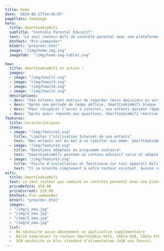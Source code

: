 ```yaml
---
title: home
date: '2014-02-27T14:45:07'
pageClass: homepage
hero:
  title: SmartCookieWifi
  subTitle: "Contrôle Parental Éducatif"
  text: "Le seul routeur Wifi de contrôle parental avec une plateforme éducative en ligne"
  btnText: "Pré-commander"
  btnUrl: "preorder.html"
  image: "/img/home-img.svg"
  imageTab:  "/img/home-img-tablet.svg"

how:
  title: SmartCookieWifi en action !
  images:
  - image: "/img/howit1.svg"
  - image: "/img/howit3.svg"
  - image: "/img/howit4.svg"
  - image: "/img/howit5.svg"
  descriptions:
  - desc: "Vos enfants sont entrain de regarder leurs émissions ou séries préférées sur internet (Netflix, YouTube, Disney +...)."
  - desc: "Après une période de temps définie, SmartCookieWifi bloque la connexion Wifi des enfants."
  - desc: "Pour récupérer l’accès à internet, vos enfants doivent répondre à des questions éducatives basées sur leur programme scolaire."
  - desc: "Après avoir répondu aux questions, SmartCookieWifi réactive internet."
features:
  title: Caractéristiques
  items:
  - image: "/img/feature1.svg"
    title: "Limitez l’utilisation Internet de vos enfants"
    text: "Nos enfants ont du mal à se limitter eux même. SmartCookieWifi s’assure que vos enfants passent une durée de temps raisonable sur internet."
  - image: "/img/feature2.svg"
    title: "Questions adaptées au programme scolaire"
    text: "SmartCookieWifi possède un contenu éducatif varié et adapté au niveau scolaire de vos enfants."
  - image: "/img/feature3.svg"
    title: "Facile d’installation et fonctionne sur tout appareil Wifi"
    text: "Il se branche simplement à votre routeur existant. Aucune configuration particulière recquise."
wifi:
  title: SmartCookieWifi   
  text: Le seul routeur qui combine un contrôle parental avec une plateforme éducative en ligne.
  priceBefore: $59.00
  priceCurrent: $39.00
  btnText: Pré-commander
  btnUrl: "preorder.html"
  images:
  - "/img/1_new.jpg"
  - "/img/2_new.jpg"
  - "/img/3_new.jpg"
  - "/img/4_new.jpg"
  list:
  -  Ne nécéssite aucun abonnement ou application supplémentaire
  -  Boite comprenant le routeur SmartCookie WiFi, Câble USB, Câble Ethernet
  -  SCW nécéssite un bloc standard d’alimentation (USB non fourni)
---
```

  